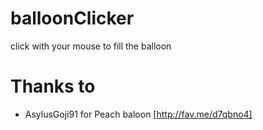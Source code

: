 # balloonClicker
click with your mouse to fill the balloon

# Thanks to

- AsylusGoji91 for Peach baloon [http://fav.me/d7qbno4]